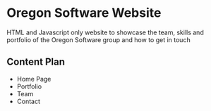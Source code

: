 # Oregon Software Website
HTML and Javascript only website to showcase the team, skills and portfolio of the Oregon Software group and how to get in touch
## Content Plan

 - Home Page
 - Portfolio
 - Team
 - Contact
